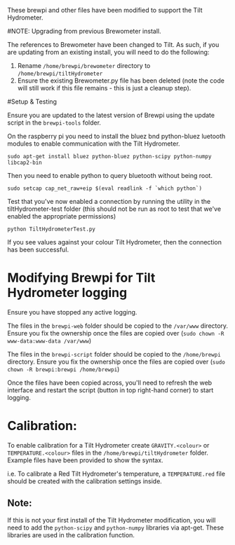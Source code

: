 These brewpi and other files have been modified to support the Tilt Hydrometer.

#NOTE: Upgrading from previous Brewometer install.

The references to Brewometer have been changed to Tilt. As such, if you are updating from an existing install, you will need to do the following:

1. Rename `/home/brewpi/brewometer` directory to `/home/brewpi/tiltHydrometer`
2. Ensure the existing Brewometer.py file has been deleted (note the code will still work if this file remains - this is just a cleanup step).

#Setup & Testing

Ensure you are updated to the latest version of Brewpi using the update script in the `brewpi-tools` folder.

On the raspberry pi you need to install the bluez bnd python-bluez luetooth modules to enable communication with the Tilt Hydrometer.

	sudo apt-get install bluez python-bluez python-scipy python-numpy libcap2-bin

Then you need to enable python to query bluetooth without being root.

	sudo setcap cap_net_raw+eip $(eval readlink -f `which python`)

Test that you've now enabled a connection by running the utility in the tiltHydrometer-test folder (this should not be run as root to test that we've enabled the appropriate permissions)
	
	python TiltHydrometerTest.py

If you see values against your colour Tilt Hydrometer, then the connection has been successful.

# Modifying Brewpi for Tilt Hydrometer logging

Ensure you have stopped any active logging.

The files in the `brewpi-web` folder should be copied to the `/var/www` directory. Ensure you fix the ownership once the files are copied over (`sudo chown -R www-data:www-data /var/www`)

The files in the `brewpi-script` folder should be copied to the `/home/brewpi` directory. Ensure you fix the ownership once the files are copied over (`sudo chown -R brewpi:brewpi /home/brewpi`)

Once the files have been copied across, you'll need to refresh the web interface and restart the script (button in top right-hand corner) to start logging. 


# Calibration:

To enable calibration for a Tilt Hydrometer create `GRAVITY.<colour>` or `TEMPERATURE.<colour>` files in the `/home/brewpi/tiltHydrometer` folder. Example files have been provided to show the syntax.

i.e. To calibrate a Red Tilt Hydrometer's temperature, a `TEMPERATURE.red` file should be created with the calibration settings inside.

## Note:
If this is not your first install of the Tilt Hydrometer modification, you will need to add the `python-scipy` and `python-numpy` libraries via apt-get. These libraries are used in the calibration function.

